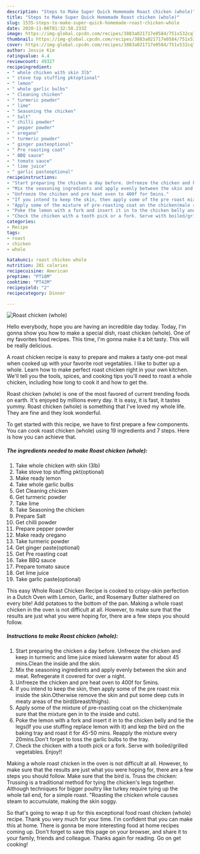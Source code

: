 ```yaml
---
description: "Steps to Make Super Quick Homemade Roast chicken (whole)"
title: "Steps to Make Super Quick Homemade Roast chicken (whole)"
slug: 1535-steps-to-make-super-quick-homemade-roast-chicken-whole
date: 2020-11-06T01:32:58.233Z
image: https://img-global.cpcdn.com/recipes/3883a021717e0584/751x532cq70/roast-chicken-whole-recipe-main-photo.jpg
thumbnail: https://img-global.cpcdn.com/recipes/3883a021717e0584/751x532cq70/roast-chicken-whole-recipe-main-photo.jpg
cover: https://img-global.cpcdn.com/recipes/3883a021717e0584/751x532cq70/roast-chicken-whole-recipe-main-photo.jpg
author: Jessie Kim
ratingvalue: 4.4
reviewcount: 49327
recipeingredient:
- " whole chicken with skin 3lb"
- " stove top stuffing pktoptional"
- " lemon"
- " whole garlic bulbs"
- " Cleaning chicken"
- " turmeric powder"
- " lime"
- " Seasoning the chicken"
- " Salt"
- " chilli powder"
- " pepper powder"
- " oregano"
- " turmeric powder"
- " ginger pasteoptional"
- " Pre roasting coat"
- " BBQ sauce"
- " tomato sauce"
- " lime juice"
- " garlic pasteoptional"
recipeinstructions:
- "Start preparing the chicken a day before. Unfreeze the chicken and keep in turmeric and lime juice mixed lukewarm water for about 45 mins.Clean the inside and the skin."
- "Mix the seasoning ingredients and apply evenly between the skin and meat. Refregerate it covered for over a night."
- "Unfreeze the chicken and pre heat oven to 400f for 5mins."
- "If you intend to keep the skin, then apply some of the pre roast mix inside the skin.Otherwise remove the skin and put some deep cuts in meaty areas of the bird(breast/thighs)."
- "Apply some of the mixture of pre-roasting coat on the chicken(male sure that the mixture gen in to the inside and cuts)."
- "Poke the lemon with a fork and insert it in to the chicken belly and tie the legs(If you use stuffing replace lemon with it) and kep the bird on the baking tray and roast it for 45-50 mins. Reapply the mixture every 20mins.Don&#39;t forget to toss the garlic bulbs to the tray."
- "Check the chicken with a tooth pick or a fork. Serve with boiled/grilled vegetables. Enjoy!!"
categories:
- Recipe
tags:
- roast
- chicken
- whole

katakunci: roast chicken whole 
nutrition: 201 calories
recipecuisine: American
preptime: "PT18M"
cooktime: "PT42M"
recipeyield: "2"
recipecategory: Dinner

---
```



![Roast chicken (whole)](https://img-global.cpcdn.com/recipes/3883a021717e0584/751x532cq70/roast-chicken-whole-recipe-main-photo.jpg)

Hello everybody, hope you are having an incredible day today. Today, I'm gonna show you how to make a special dish, roast chicken (whole). One of my favorites food recipes. This time, I'm gonna make it a bit tasty. This will be really delicious.

A roast chicken recipe is easy to prepare and makes a tasty one-pot meal when cooked up with your favorite root vegetables. I like to butter up a whole. Learn how to make perfect roast chicken right in your own kitchen. We&#39;ll tell you the tools, spices, and cooking tips you&#39;ll need to roast a whole chicken, including how long to cook it and how to get the.

Roast chicken (whole) is one of the most favored of current trending foods on earth. It's enjoyed by millions every day. It is easy, it is fast, it tastes yummy. Roast chicken (whole) is something that I've loved my whole life. They are fine and they look wonderful.


To get started with this recipe, we have to first prepare a few components. You can cook roast chicken (whole) using 19 ingredients and 7 steps. Here is how you can achieve that.

<!--inarticleads1-->

##### The ingredients needed to make Roast chicken (whole):

1. Take  whole chicken with skin (3lb)
1. Take  stove top stuffing pkt(optional)
1. Make ready  lemon
1. Take  whole garlic bulbs
1. Get  Cleaning chicken
1. Get  turmeric powder
1. Take  lime
1. Take  Seasoning the chicken
1. Prepare  Salt
1. Get  chilli powder
1. Prepare  pepper powder
1. Make ready  oregano
1. Take  turmeric powder
1. Get  ginger paste(optional)
1. Get  Pre roasting coat
1. Take  BBQ sauce
1. Prepare  tomato sauce
1. Get  lime juice
1. Take  garlic paste(optional)


This easy Whole Roast Chicken Recipe is cooked to crispy-skin perfection in a Dutch Oven with Lemon, Garlic, and Rosemary Butter slathered on every bite! Add potatoes to the bottom of the pan. Making a whole roast chicken in the oven is not difficult at all. However, to make sure that the results are just what you were hoping for, there are a few steps you should follow. 

<!--inarticleads2-->

##### Instructions to make Roast chicken (whole):

1. Start preparing the chicken a day before. Unfreeze the chicken and keep in turmeric and lime juice mixed lukewarm water for about 45 mins.Clean the inside and the skin.
1. Mix the seasoning ingredients and apply evenly between the skin and meat. Refregerate it covered for over a night.
1. Unfreeze the chicken and pre heat oven to 400f for 5mins.
1. If you intend to keep the skin, then apply some of the pre roast mix inside the skin.Otherwise remove the skin and put some deep cuts in meaty areas of the bird(breast/thighs).
1. Apply some of the mixture of pre-roasting coat on the chicken(male sure that the mixture gen in to the inside and cuts).
1. Poke the lemon with a fork and insert it in to the chicken belly and tie the legs(If you use stuffing replace lemon with it) and kep the bird on the baking tray and roast it for 45-50 mins. Reapply the mixture every 20mins.Don&#39;t forget to toss the garlic bulbs to the tray.
1. Check the chicken with a tooth pick or a fork. Serve with boiled/grilled vegetables. Enjoy!!


Making a whole roast chicken in the oven is not difficult at all. However, to make sure that the results are just what you were hoping for, there are a few steps you should follow. Make sure that the bird is. Truss the chicken: Trussing is a traditional method for tying the chicken&#39;s legs together. Although techniques for bigger poultry like turkey require tying up the whole tail end, for a simple roast. &#34;Roasting the chicken whole causes steam to accumulate, making the skin soggy. 

So that's going to wrap it up for this exceptional food roast chicken (whole) recipe. Thank you very much for your time. I'm confident that you can make this at home. There is gonna be more interesting food at home recipes coming up. Don't forget to save this page on your browser, and share it to your family, friends and colleague. Thanks again for reading. Go on get cooking!
